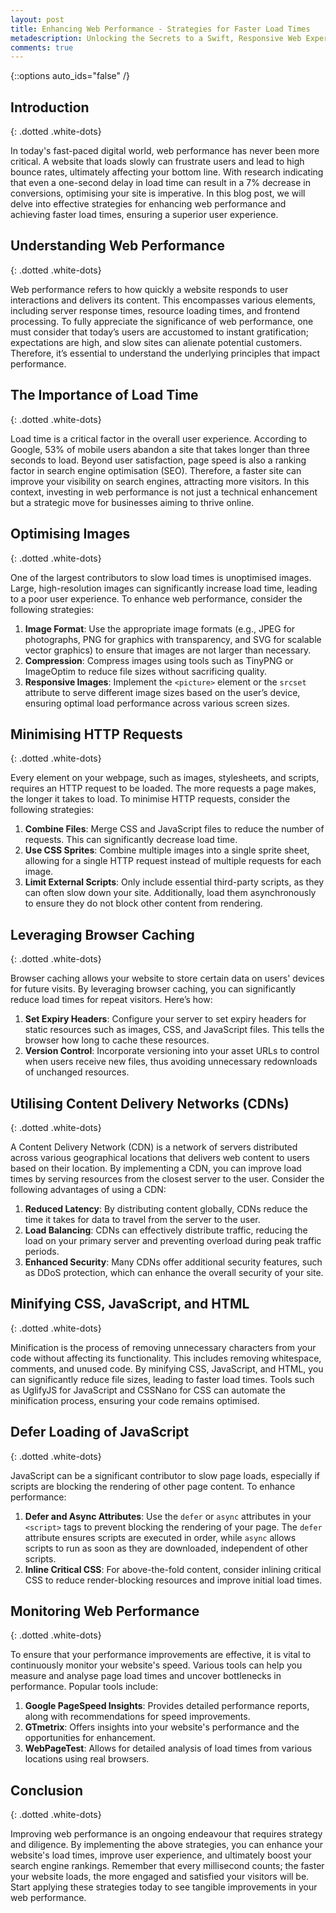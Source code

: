 ```yaml
---
layout: post
title: Enhancing Web Performance - Strategies for Faster Load Times
metadescription: Unlocking the Secrets to a Swift, Responsive Web Experience
comments: true
---
```

{::options auto_ids="false" /}
## Introduction
{: .dotted .white-dots}

In today's fast-paced digital world, web performance has never been more critical. A website that loads slowly can frustrate users and lead to high bounce rates, ultimately affecting your bottom line. With research indicating that even a one-second delay in load time can result in a 7% decrease in conversions, optimising your site is imperative. In this blog post, we will delve into effective strategies for enhancing web performance and achieving faster load times, ensuring a superior user experience.

## Understanding Web Performance
{: .dotted .white-dots}

Web performance refers to how quickly a website responds to user interactions and delivers its content. This encompasses various elements, including server response times, resource loading times, and frontend processing. To fully appreciate the significance of web performance, one must consider that today’s users are accustomed to instant gratification; expectations are high, and slow sites can alienate potential customers. Therefore, it’s essential to understand the underlying principles that impact performance.

## The Importance of Load Time
{: .dotted .white-dots}

Load time is a critical factor in the overall user experience. According to Google, 53% of mobile users abandon a site that takes longer than three seconds to load. Beyond user satisfaction, page speed is also a ranking factor in search engine optimisation (SEO). Therefore, a faster site can improve your visibility on search engines, attracting more visitors. In this context, investing in web performance is not just a technical enhancement but a strategic move for businesses aiming to thrive online.

## Optimising Images
{: .dotted .white-dots}

One of the largest contributors to slow load times is unoptimised images. Large, high-resolution images can significantly increase load time, leading to a poor user experience. To enhance web performance, consider the following strategies:

1. **Image Format**: Use the appropriate image formats (e.g., JPEG for photographs, PNG for graphics with transparency, and SVG for scalable vector graphics) to ensure that images are not larger than necessary. 
2. **Compression**: Compress images using tools such as TinyPNG or ImageOptim to reduce file sizes without sacrificing quality. 
3. **Responsive Images**: Implement the `<picture>` element or the `srcset` attribute to serve different image sizes based on the user’s device, ensuring optimal load performance across various screen sizes.

## Minimising HTTP Requests
{: .dotted .white-dots}

Every element on your webpage, such as images, stylesheets, and scripts, requires an HTTP request to be loaded. The more requests a page makes, the longer it takes to load. To minimise HTTP requests, consider the following strategies:

1. **Combine Files**: Merge CSS and JavaScript files to reduce the number of requests. This can significantly decrease load time. 
2. **Use CSS Sprites**: Combine multiple images into a single sprite sheet, allowing for a single HTTP request instead of multiple requests for each image. 
3. **Limit External Scripts**: Only include essential third-party scripts, as they can often slow down your site. Additionally, load them asynchronously to ensure they do not block other content from rendering.

## Leveraging Browser Caching
{: .dotted .white-dots}

Browser caching allows your website to store certain data on users' devices for future visits. By leveraging browser caching, you can significantly reduce load times for repeat visitors. Here’s how:

1. **Set Expiry Headers**: Configure your server to set expiry headers for static resources such as images, CSS, and JavaScript files. This tells the browser how long to cache these resources. 
2. **Version Control**: Incorporate versioning into your asset URLs to control when users receive new files, thus avoiding unnecessary redownloads of unchanged resources.

## Utilising Content Delivery Networks (CDNs)
{: .dotted .white-dots}

A Content Delivery Network (CDN) is a network of servers distributed across various geographical locations that delivers web content to users based on their location. By implementing a CDN, you can improve load times by serving resources from the closest server to the user. Consider the following advantages of using a CDN:

1. **Reduced Latency**: By distributing content globally, CDNs reduce the time it takes for data to travel from the server to the user. 
2. **Load Balancing**: CDNs can effectively distribute traffic, reducing the load on your primary server and preventing overload during peak traffic periods. 
3. **Enhanced Security**: Many CDNs offer additional security features, such as DDoS protection, which can enhance the overall security of your site.

## Minifying CSS, JavaScript, and HTML
{: .dotted .white-dots}

Minification is the process of removing unnecessary characters from your code without affecting its functionality. This includes removing whitespace, comments, and unused code. By minifying CSS, JavaScript, and HTML, you can significantly reduce file sizes, leading to faster load times. Tools such as UglifyJS for JavaScript and CSSNano for CSS can automate the minification process, ensuring your code remains optimised.

## Defer Loading of JavaScript
{: .dotted .white-dots}

JavaScript can be a significant contributor to slow page loads, especially if scripts are blocking the rendering of other page content. To enhance performance:

1. **Defer and Async Attributes**: Use the `defer` or `async` attributes in your `<script>` tags to prevent blocking the rendering of your page. The `defer` attribute ensures scripts are executed in order, while `async` allows scripts to run as soon as they are downloaded, independent of other scripts. 
2. **Inline Critical CSS**: For above-the-fold content, consider inlining critical CSS to reduce render-blocking resources and improve initial load times.

## Monitoring Web Performance
{: .dotted .white-dots}

To ensure that your performance improvements are effective, it is vital to continuously monitor your website's speed. Various tools can help you measure and analyse page load times and uncover bottlenecks in performance. Popular tools include:

1. **Google PageSpeed Insights**: Provides detailed performance reports, along with recommendations for speed improvements. 
2. **GTmetrix**: Offers insights into your website's performance and the opportunities for enhancement. 
3. **WebPageTest**: Allows for detailed analysis of load times from various locations using real browsers.

## Conclusion
{: .dotted .white-dots}

Improving web performance is an ongoing endeavour that requires strategy and diligence. By implementing the above strategies, you can enhance your website's load times, improve user experience, and ultimately boost your search engine rankings. Remember that every millisecond counts; the faster your website loads, the more engaged and satisfied your visitors will be. Start applying these strategies today to see tangible improvements in your web performance.

